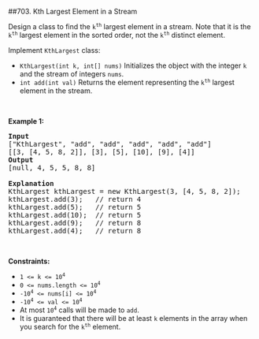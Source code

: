 ##703. Kth Largest Element in a Stream
<p>Design a class to find&nbsp;the <code>k<sup>th</sup></code> largest element in a stream. Note that it is the <code>k<sup>th</sup></code> largest element in the sorted order, not the <code>k<sup>th</sup></code> distinct element.</p>

<p>Implement&nbsp;<code>KthLargest</code>&nbsp;class:</p>

<ul>
	<li><code>KthLargest(int k, int[] nums)</code>&nbsp;Initializes the object with the integer <code>k</code> and the stream of integers <code>nums</code>.</li>
	<li><code>int add(int val)</code>&nbsp;Returns the element representing the <code>k<sup>th</sup></code> largest element in the stream.</li>
</ul>

<p>&nbsp;</p>
<p><strong>Example 1:</strong></p>

<pre>
<strong>Input</strong>
[&quot;KthLargest&quot;, &quot;add&quot;, &quot;add&quot;, &quot;add&quot;, &quot;add&quot;, &quot;add&quot;]
[[3, [4, 5, 8, 2]], [3], [5], [10], [9], [4]]
<strong>Output</strong>
[null, 4, 5, 5, 8, 8]

<strong>Explanation</strong>
KthLargest kthLargest = new KthLargest(3, [4, 5, 8, 2]);
kthLargest.add(3);   // return 4
kthLargest.add(5);   // return 5
kthLargest.add(10);  // return 5
kthLargest.add(9);   // return 8
kthLargest.add(4);   // return 8
</pre>

<p>&nbsp;</p>
<p><strong>Constraints:</strong></p>

<ul>
	<li><code>1 &lt;= k &lt;= 10<sup>4</sup></code></li>
	<li><code>0 &lt;= nums.length &lt;= 10<sup>4</sup></code></li>
	<li><code>-10<sup>4</sup> &lt;= nums[i] &lt;= 10<sup>4</sup></code></li>
	<li><code>-10<sup>4</sup> &lt;= val &lt;= 10<sup>4</sup></code></li>
	<li>At most <code>10<sup>4</sup></code> calls will be made to <code>add</code>.</li>
	<li>It is guaranteed that there will be at least <code>k</code> elements in the array when you search for the <code>k<sup>th</sup></code> element.</li>
</ul>
